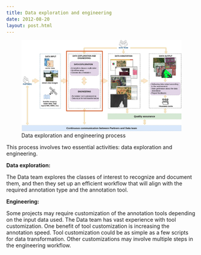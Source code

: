 ```yaml
---
title: Data exploration and engineering
date: 2012-08-20
layout: post.html
---
```

 
<figure class="align-center">
 <img src="/assets/images/workflow_exploration_engineering.jpg"/>
 <figcaption>Data exploration and engineering process</figcaption>
</figure>

This process involves two essential activities: data exploration and engineering.
 
**Data exploration:**

The Data team explores the classes of interest to recognize and document them, and then they set up an efficient workflow that will align with the required annotation type and the annotation tool.
 
**Engineering:**

Some projects may require customization of the annotation tools depending on the input data used. The Data team has vast experience with tool customization. One benefit of tool customization is increasing the annotation speed. Tool customization could be as simple as a few scripts for data transformation. Other customizations may involve multiple steps in the engineering workflow.
